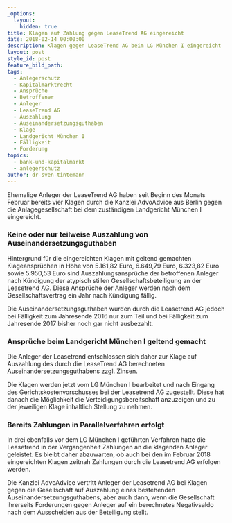 ```yaml
---
_options:
  layout:
    hidden: true
title: Klagen auf Zahlung gegen LeaseTrend AG eingereicht
date: 2018-02-14 00:00:00
description: Klagen gegen LeaseTrend AG beim LG München I eingereicht
layout: post
style_id: post
feature_bild_path:
tags:
  - Anlegerschutz
  - Kapitalmarktrecht
  - Ansprüche
  - Betroffener
  - Anleger
  - LeaseTrend AG
  - Auszahlung
  - Auseinandersetzungsguthaben
  - Klage
  - Landgericht München I
  - Fälligkeit
  - Forderung
topics:
  - bank-und-kapitalmarkt
  - anlegerschutz
author: dr-sven-tintemann
---
```


Ehemalige Anleger der LeaseTrend AG haben seit Beginn des Monats Februar bereits vier Klagen durch die Kanzlei AdvoAdvice aus Berlin gegen die Anlagegesellschaft bei dem zuständigen Landgericht München I eingereicht.

### Keine oder nur teilweise Auszahlung von Auseinandersetzungsguthaben

Hintergrund für die eingereichten Klagen mit geltend gemachten Klageansprüchen in Höhe von 5.161,82 Euro, 6.649,79 Euro, 6.323,82 Euro sowie 5.950,53 Euro sind Auszahlungsansprüche der betroffenen Anleger nach Kündigung der atypisch stillen Gesellschaftsbeteiligung an der Leasetrend AG. Diese Ansprüche der Anleger werden nach dem Gesellschaftsvertrag ein Jahr nach Kündigung fällig.

Die Auseinandersetzungsguthaben wurden durch die Leasetrend AG jedoch bei Fälligkeit zum Jahresende 2016 nur zum Teil und bei Fälligkeit zum Jahresende 2017 bisher noch gar nicht ausbezahlt.

### Ansprüche beim Landgericht München I geltend gemacht

Die Anleger der Leasetrend entschlossen sich daher zur Klage auf Auszahlung des durch die LeaseTrend AG berechneten Auseinandersetzungsguthabens zzgl. Zinsen.

Die Klagen werden jetzt vom LG München I bearbeitet und nach Eingang des Gerichtskostenvorschusses bei der Leasetrend AG zugestellt. Diese hat danach die Möglichkeit die Verteidigungsbereitschaft anzuzeigen und zu der jeweiligen Klage inhaltlich Stellung zu nehmen.

### Bereits Zahlungen in Parallelverfahren erfolgt

In drei ebenfalls vor dem LG München I geführten Verfahren hatte die Leasetrend in der Vergangenheit Zahlungen an die klagenden Anleger geleistet. Es bleibt daher abzuwarten, ob auch bei den im Februar 2018 eingereichten Klagen zeitnah Zahlungen durch die Leasetrend AG erfolgen werden.

Die Kanzlei AdvoAdvice vertritt Anleger der Leasetrend AG bei Klagen gegen die Gesellschaft auf Auszahlung eines bestehenden Auseinandersetzungsguthabens, aber auch dann, wenn die Gesellschaft ihrerseits Forderungen gegen Anleger auf ein berechnetes Negativsaldo nach dem Ausscheiden aus der Beteiligung stellt.